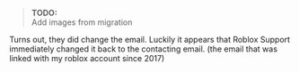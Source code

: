 > <strong>TODO:</strong><br>
Add images from migration

Turns out, they did change the email. Luckily it appears that Roblox Support immediately changed it back to the contacting email. (the email that was linked with my roblox account since 2017)